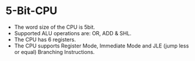 # 5-Bit-CPU
- The word size of the CPU is 5bit.
- Supported ALU operations are: OR, ADD & SHL.
- The CPU has 6 registers.
- The CPU supports Register Mode, Immediate Mode and JLE (jump less or equal) Branching Instructions.
